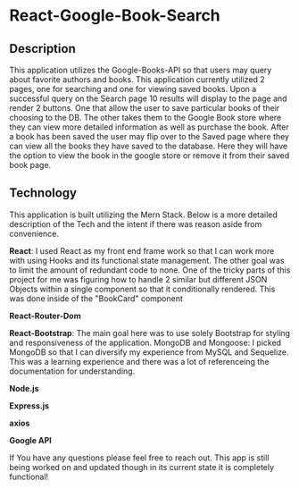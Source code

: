 # React-Google-Book-Search

## Description

This application utilizes the Google-Books-API so that users may query about favorite authors and books. This application currently utilized 2 pages, one for searching and one for viewing saved books. Upon a successful query on the Search page 10 results will display to the page and render 2 buttons. One that allow the user to save particular books of their choosing to the DB. The other takes them to the Google Book store where they can view more detailed information as well as purchase the book. After a book has been saved the user may flip over to the Saved page where they can view all the books they have saved to the database. Here they will have the option to view the book in the google store or remove it from their saved book page.

## Technology

This application is built utilizing the Mern Stack. Below is a more detailed description of the Tech and the intent if there was reason aside from convenience.

   **React**: I used React as my front end frame work so that I can work more with using Hooks and its functional state management. The other goal was to limit the amount of redundant code to none. One of the tricky parts of this project for me was figuring how to handle 2 similar but different JSON Objects within a single component so that it conditionally rendered. This was done inside of the "BookCard" component
      
   **React-Router-Dom**
      
   **React-Bootstrap**: The main goal here was to use solely Bootstrap for styling and responsiveness of the application.
      MongoDB and Mongoose: I picked MongoDB so that I can diversify my experience from MySQL and Sequelize. 
      This was a learning experience and there was a lot of referenceing the documentation for understanding.
      
   **Node.js**
      
   **Express.js**
      
   **axios**
      
   **Google API**


If You have any questions please feel free to reach out. This app is still being worked on and updated though in its current state it is completely functional!
